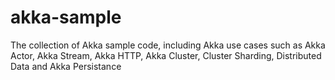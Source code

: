 # akka-sample
The collection of Akka sample code, including Akka use cases such as Akka Actor, Akka Stream, Akka HTTP, Akka Cluster, Cluster Sharding, Distributed Data and Akka Persistance
